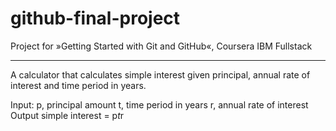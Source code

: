 # github-final-project
Project for »Getting Started with Git and GitHub«, Coursera IBM Fullstack

----

A calculator that calculates simple interest given principal, annual rate of interest and time period in years.

Input:
   p, principal amount
   t, time period in years
   r, annual rate of interest
Output
   simple interest = p*t*r

